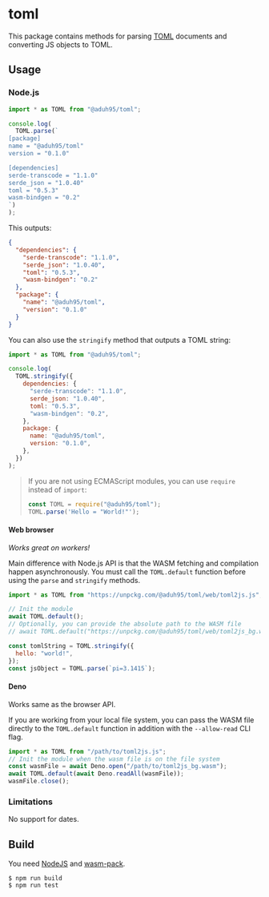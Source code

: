 # toml

This package contains methods for parsing
[TOML](https://github.com/toml-lang/toml) documents and converting JS objects to
TOML.

## Usage

### Node.js

```js
import * as TOML from "@aduh95/toml";

console.log(
  TOML.parse(`
[package]
name = "@aduh95/toml"
version = "0.1.0"

[dependencies]
serde-transcode = "1.1.0"
serde_json = "1.0.40"
toml = "0.5.3"
wasm-bindgen = "0.2"
`)
);
```

This outputs:

```json
{
  "dependencies": {
    "serde-transcode": "1.1.0",
    "serde_json": "1.0.40",
    "toml": "0.5.3",
    "wasm-bindgen": "0.2"
  },
  "package": {
    "name": "@aduh95/toml",
    "version": "0.1.0"
  }
}
```

You can also use the `stringify` method that outputs a TOML string:

```js
import * as TOML from "@aduh95/toml";

console.log(
  TOML.stringify({
    dependencies: {
      "serde-transcode": "1.1.0",
      serde_json: "1.0.40",
      toml: "0.5.3",
      "wasm-bindgen": "0.2",
    },
    package: {
      name: "@aduh95/toml",
      version: "0.1.0",
    },
  })
);
```

> If you are not using ECMAScript modules, you can use `require` instead of
> `import`:
>
> ```js
> const TOML = require("@aduh95/toml");
> TOML.parse('Hello = "World!"');
> ```

#### Web browser

_Works great on workers!_

Main difference with Node.js API is that the WASM fetching and compilation
happen asynchronously. You must call the `TOML.default` function before using
the `parse` and `stringify` methods.

```js
import * as TOML from "https://unpckg.com/@aduh95/toml/web/toml2js.js";

// Init the module
await TOML.default();
// Optionally, you can provide the absolute path to the WASM file
// await TOML.default("https://unpckg.com/@aduh95/toml/web/toml2js_bg.wasm");

const tomlString = TOML.stringify({
  hello: "world!",
});
const jsObject = TOML.parse(`pi=3.1415`);
```

#### Deno

Works same as the browser API.

If you are working from your local file system, you can pass the WASM file
directly to the `TOML.default` function in addition with the `--allow-read` CLI
flag.

```js
import * as TOML from "/path/to/toml2js.js";
// Init the module when the wasm file is on the file system
const wasmFile = await Deno.open("/path/to/toml2js_bg.wasm");
await TOML.default(await Deno.readAll(wasmFile));
wasmFile.close();
```

### Limitations

No support for dates.

## Build

You need [NodeJS](https://nodejs.org) and
[wasm-pack](https://rustwasm.github.io/wasm-pack/installer/).

```console
$ npm run build
$ npm run test
```
